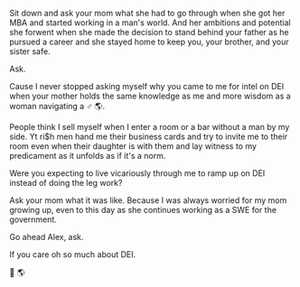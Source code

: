 Sit down and ask your mom what she had to go through when she got her MBA and started working in a man's world. And her ambitions and potential she forwent when she made the decision to stand behind your father as he pursued a career and she stayed home to keep you, your brother, and your sister safe.

Ask.

Cause I never stopped asking myself why you came to me for intel on DEI when your mother holds the same knowledge as me and more wisdom as a woman navigating a ♂️ 🌎.

People think I sell myself when I enter a room or a bar without a man by my side. Yt ri$h men hand me their business cards and try to invite me to their room even when their daughter is with them and lay witness to my predicament as it unfolds as if it's a norm.

Were you expecting to live vicariously through me to ramp up on DEI instead of doing the leg work?

Ask your mom what it was like. Because I was always worried for my mom growing up, even to this day as she continues working as a SWE for the government.

Go ahead Alex, ask.

If you care oh so much about DEI.

🤡 🌎 
